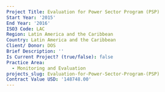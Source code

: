 ```yaml
---
Project Title: Evaluation for Power Sector Program (PSP)
Start Year: '2015'
End Year: '2016'
ISO3 Code: LAC
Region: Latin America and the Caribbean
Country: Latin America and the Caribbean
Client/ Donor: DOS
Brief Description: ''
Is Current Project? (true/false): false
Practice Area:
  - Monitoring and Evaluation
projects_slug: Evaluation-for-Power-Sector-Program-(PSP)
Contract Value USD: '148748.00'
---
```

